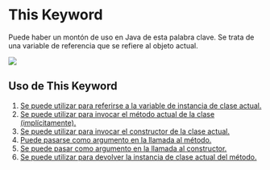 # This Keyword

Puede haber un montón de uso en Java de esta palabra clave. Se trata de una variable de referencia que se refiere al objeto actual.

![](https://static.javatpoint.com/images/thisr.jpg)

## Uso de This Keyword

1. [Se puede utilizar para referirse a la variable de instancia de clase actual.](Case%201.md)
2. [Se puede utilizar para invocar el método actual de la clase (implícitamente).](Case%202.md)
3. [Se puede utilizar para invocar el constructor de la clase actual.](Case%203.md)
4. [Puede pasarse como argumento en la llamada al método.](Case%204.md)
5. [Se puede pasar como argumento en la llamada al constructor.](Case%205.md)
6. [Se puede utilizar para devolver la instancia de clase actual del método.](Case%206.md)

